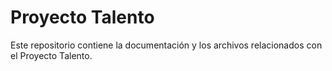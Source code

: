 # Proyecto Talento

Este repositorio contiene la documentación y los archivos relacionados con el Proyecto Talento.


